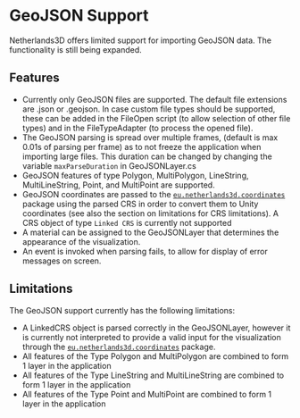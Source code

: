 GeoJSON Support
===============

Netherlands3D offers limited support for importing GeoJSON data. The functionality is still being expanded.

## Features

- Currently only GeoJSON files are supported. The default file extensions are .json or .geojson. In case custom file
  types should be supported, these can be added in the FileOpen script (to allow selection of other file types) and in
  the FileTypeAdapter (to process the opened file).
- The GeoJSON parsing is spread over multiple frames, (default is max 0.01s of parsing per frame) as to not freeze the
  application when importing large files. This duration can be changed by changing the variable `maxParseDuration` in
  GeoJSONLayer.cs
- GeoJSON features of type Polygon, MultiPolygon, LineString, MultiLineString, Point, and MultiPoint are supported.
- GeoJSON coordinates are passed to
  the [`eu.netherlands3d.coordinates`](https://openupm.com/packages/eu.netherlands3d.coordinates/) package using the
  parsed CRS in order to convert them to Unity coordinates (see also the section on limitations for CRS limitations). A
  CRS object of type `Linked CRS` is currently not supported
- A material can be assigned to the GeoJSONLayer that determines the appearance of the visualization.
- An event is invoked when parsing fails, to allow for display of error messages on screen.

## Limitations

The GeoJSON support currently has the following limitations:

- A LinkedCRS object is parsed correctly in the GeoJSONLayer, however it is currently not interpreted to provide a valid
  input for the visualization through
  the [`eu.netherlands3d.coordinates`](https://openupm.com/packages/eu.netherlands3d.coordinates/) package.
- All features of the Type Polygon and MultiPolygon are combined to form 1 layer in the application
- All features of the Type LineString and MultiLineString are combined to form 1 layer in the application
- All features of the Type Point and MultiPoint are combined to form 1 layer in the application
